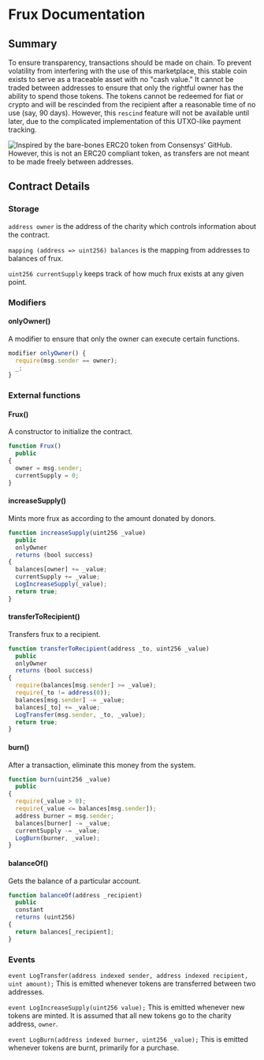 # Frux Documentation

## Summary

To ensure transparency, transactions should be made on chain. To prevent volatility from interfering with the use of this marketplace, this stable coin exists to serve as a traceable asset with no "cash value." It cannot be traded between addresses to ensure that only the rightful owner has the ability to spend those tokens. The tokens cannot be redeemed for fiat or crypto and will be rescinded from the recipient after a reasonable time of no use (say, 90 days). However, this `rescind` feature will not be available until later, due to the complicated implementation of this UTXO-like payment tracking.

![Inspired by the bare-bones ERC20 token from Consensys' GitHub](https://github.com/ConsenSys/Tokens/blob/master/contracts/StandardToken.sol). However, this is not an ERC20 compliant token, as transfers are not meant to be made freely between addresses.

## Contract Details

### Storage
`address owner` is the address of the charity which controls information about the contract.

`mapping (address => uint256) balances` is the mapping from addresses to balances of frux.

`uint256 currentSupply` keeps track of how much frux exists at any given point.

### Modifiers

#### onlyOwner()
A modifier to ensure that only the owner can execute certain functions.
```javascript
modifier onlyOwner() {
  require(msg.sender == owner);
  _;
}
```

### External functions

#### Frux()
A constructor to initialize the contract.
```javascript
function Frux()
  public
{
  owner = msg.sender;
  currentSupply = 0;
}
```

#### increaseSupply()
Mints more frux as according to the amount donated by donors.
```javascript
function increaseSupply(uint256 _value)
  public
  onlyOwner
  returns (bool success)
{
  balances[owner] += _value;
  currentSupply += _value;
  LogIncreaseSupply(_value);
  return true;
}
```

#### transferToRecipient()
Transfers frux to a recipient.
```javascript
function transferToRecipient(address _to, uint256 _value)
  public
  onlyOwner
  returns (bool success)
{
  require(balances[msg.sender] >= _value);
  require(_to != address(0));
  balances[msg.sender] -= _value;
  balances[_to] += _value;
  LogTransfer(msg.sender, _to, _value);
  return true;
}
```

#### burn()
After a transaction, eliminate this money from the system.
```javascript
function burn(uint256 _value)
  public
{
  require(_value > 0);
  require(_value <= balances[msg.sender]);
  address burner = msg.sender;
  balances[burner] -= _value;
  currentSupply -= _value;
  LogBurn(burner, _value);
}
```

#### balanceOf()
Gets the balance of a particular account.
```javascript
function balanceOf(address _recipient)
  public
  constant
  returns (uint256)
{
  return balances[_recipient];
}
```

### Events

`event LogTransfer(address indexed sender, address indexed recipient, uint amount);` This is emitted whenever tokens are transferred between two addresses.

`event LogIncreaseSupply(uint256 value);` This is emitted whenever new tokens are minted. It is assumed that all new tokens go to the charity address, `owner`.

`event LogBurn(address indexed burner, uint256 _value);` This is emitted whenever tokens are burnt, primarily for a purchase.
